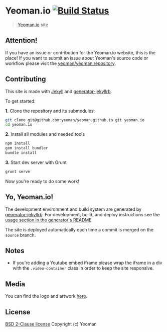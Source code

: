 # Yeoman.io [![Build Status](https://travis-ci.org/yeoman/yeoman.github.io.svg?branch=source)](https://travis-ci.org/yeoman/yeoman.github.io)

> [Yeoman.io](http://yeoman.io) site


## Attention!

If you have an issue or contribution for the Yeoman.io website, this is the place! If you want to submit an issue about Yeoman's source code or workflow please visit the [yeoman/yeoman repository](https://github.com/yeoman/yeoman).


## Contributing

This site is made with [Jekyll](https://github.com/mojombo/jekyll/) and [generator-jekyllrb](https://github.com/robwierzbowski/generator-jekyllrb).

To get started:

**1\.** Clone the repository and its submodules:

```bash
git clone git@github.com:yeoman/yeoman.github.io.git yeoman.io
cd yeoman.io
```

**2\.** Install all modules and needed tools

```bash
npm install
gem install bundler
bundle install
```
**3\.** Start dev server with Grunt

```bash
grunt serve
```

Now you're ready to do some work!


## Yo, Yeoman.io!

The development environment and build system are generated by [generator-jekyllrb](https://github.com/robwierzbowski/generator-jekyllrb). For development, build, and deploy instructions see the [usage section in the generator's README](https://github.com/robwierzbowski/generator-jekyllrb/blob/a6b7f84df446378195b9b638509c5d7890fa130d/README.md#grunt-workflow).

The site is deployed automatically each time a commit is merged on the `source` branch.


## Notes

- If you're adding a Youtube embed iframe please wrap the iframe in a div with the `.video-container` class in order to keep the site responsive.


## Media

You can find the logo and artwork [here](https://github.com/yeoman/media).


## License

[BSD 2-Clause license](http://opensource.org/licenses/bsd-license.php)
Copyright (c) Yeoman
